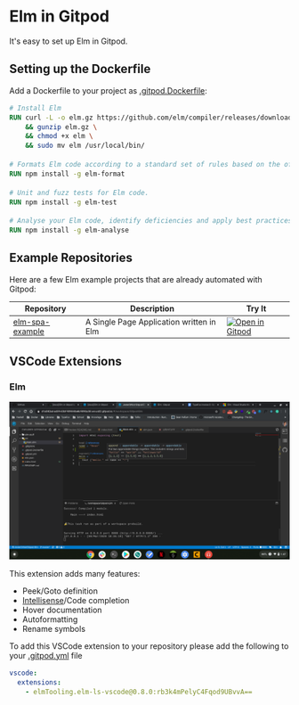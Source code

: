 # Elm in Gitpod

It's easy to set up Elm in Gitpod.

## Setting up the Dockerfile

Add a Dockerfile to your project as [.gitpod.Dockerfile](https://www.gitpod.io/docs/config-docker/):

```Dockerfile
# Install Elm
RUN curl -L -o elm.gz https://github.com/elm/compiler/releases/download/0.19.1/binary-for-linux-64-bit.gz \
    && gunzip elm.gz \
    && chmod +x elm \
    && sudo mv elm /usr/local/bin/

# Formats Elm code according to a standard set of rules based on the official Elm Style Guide
RUN npm install -g elm-format

# Unit and fuzz tests for Elm code.
RUN npm install -g elm-test

# Analyse your Elm code, identify deficiencies and apply best practices.
RUN npm install -g elm-analyse
```


## Example Repositories

Here are a few Elm example projects that are already automated with Gitpod:

<div class="table-container">

| Repository | Description | Try It |
|------------|--------------|--------|
|[elm-spa-example](https://github.com/svenefftinge/elm-spa-example) | A Single Page Application written in Elm | [![Open in Gitpod](https://gitpod.io/button/open-in-gitpod.svg)](https://gitpod.io/#https://github.com/svenefftinge/elm-spa-example)

</div>

## VSCode Extensions

### Elm

![Demo of the Elm extension](../images/ElmExtensionDemo.png)

This extension adds many features:

- Peek/Goto definition
- [Intellisense](https://code.visualstudio.com/docs/editor/intellisense)/Code completion
- Hover documentation
- Autoformatting
- Rename symbols

To add this VSCode extension to your repository please add the following to your [.gitpod.yml](https://www.gitpod.io/docs/config-gitpod-file/) file

```yaml
vscode:
  extensions:
    - elmTooling.elm-ls-vscode@0.8.0:rb3k4mPelyC4Fqod9UBvvA==
```
